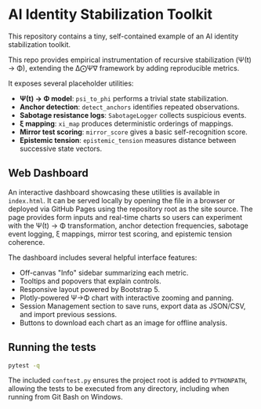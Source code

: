 # AI Identity Stabilization Toolkit

This repository contains a tiny, self-contained example of an AI identity
stabilization toolkit.

This repo provides empirical instrumentation of recursive stabilization (Ψ(t) → Φ),
extending the Δ⨀Ψ∇ framework by adding reproducible metrics.

It exposes several placeholder utilities:

- **Ψ(t) → Φ model**: `psi_to_phi` performs a trivial state
  stabilization.
- **Anchor detection**: `detect_anchors` identifies repeated observations.
- **Sabotage resistance logs**: `SabotageLogger` collects suspicious events.
- **ξ mapping**: `xi_map` produces deterministic orderings of mappings.
- **Mirror test scoring**: `mirror_score` gives a basic self-recognition
  score.
- **Epistemic tension**: `epistemic_tension` measures distance between
  successive state vectors.

## Web Dashboard

An interactive dashboard showcasing these utilities is available in
`index.html`.  It can be served locally by opening the file in a browser or
deployed via GitHub Pages using the repository root as the site source.  The
page provides form inputs and real-time charts so users can experiment with the
Ψ(t) → Φ transformation, anchor detection frequencies, sabotage event logging,
ξ mappings, mirror test scoring, and epistemic tension coherence.

The dashboard includes several helpful interface features:

- Off-canvas "Info" sidebar summarizing each metric.
- Tooltips and popovers that explain controls.
- Responsive layout powered by Bootstrap 5.
- Plotly-powered Ψ→Φ chart with interactive zooming and panning.
- Session Management section to save runs, export data as JSON/CSV, and import previous sessions.
- Buttons to download each chart as an image for offline analysis.

## Running the tests

```bash
pytest -q
```

The included `conftest.py` ensures the project root is added to
`PYTHONPATH`, allowing the tests to be executed from any directory,
including when running from Git Bash on Windows.

